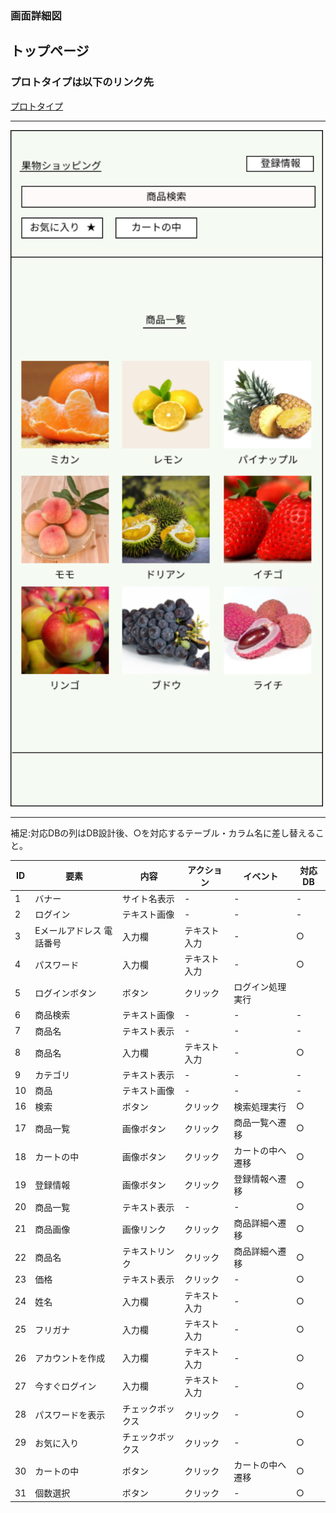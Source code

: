 ### 画面詳細図
## トップページ
### プロトタイプは以下のリンク先
[プロトタイプ](https://www.figma.com/file/Vc9oUvVfiAsy6KJbc6CcWD/%E3%82%B7%E3%83%A7%E3%83%83%E3%83%94%E3%83%B3%E3%82%B0?node-id=1%3A3)
*****
<img src="../kadai/img/toppage.png" width = "500">

*****
補足:対応DBの列はDB設計後、○を対応するテーブル・カラム名に差し替えること。

| ID | 要素 | 内容 | アクション | イベント | 対応DB |
|----|-----|------|-----------|----------|-------|
|1|バナー|サイト名表示|-|-|-|
|2|ログイン|テキスト画像|-|-|-|
|3|Eメールアドレス 電話番号|入力欄|テキスト入力|-|○|
|4|パスワード|入力欄|テキスト入力|-|○|
|5|ログインボタン|ボタン|クリック|ログイン処理実行||
|6|商品検索|テキスト画像|-|-|-|
|7|商品名|テキスト表示|-|-|-|
|8|商品名|入力欄|テキスト入力|-|○|
|9|カテゴリ|テキスト表示|-|-|-|
|10|商品|テキスト画像|-|-|-|
|16|検索|ボタン|クリック|検索処理実行|○|
|17|商品一覧|画像ボタン|クリック|商品一覧へ遷移|○|
|18|カートの中|画像ボタン|クリック|カートの中へ遷移|○|
|19|登録情報|画像ボタン|クリック|登録情報へ遷移|○|
|20|商品一覧|テキスト表示|-|-|○|
|21|商品画像|画像リンク|クリック|商品詳細へ遷移|○|
|22|商品名|テキストリンク|クリック|商品詳細へ遷移|○|
|23|価格|テキスト表示|クリック|-|○|
|24|姓名|入力欄|テキスト入力|-|○|
|25|フリガナ|入力欄|テキスト入力|-|○|
|26|アカウントを作成|入力欄|テキスト入力|-|○|
|27|今すぐログイン|入力欄|テキスト入力|-|○|
|28|パスワードを表示|チェックボックス|クリック|-|○|
|29|お気に入り|チェックボックス|クリック|-|○|
|30|カートの中|ボタン|クリック|カートの中へ遷移|○|
|31|個数選択|ボタン|クリック|-|○|
